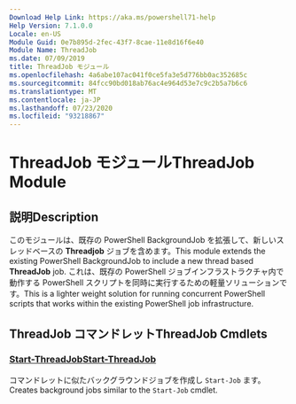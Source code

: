 ```yaml
---
Download Help Link: https://aka.ms/powershell71-help
Help Version: 7.1.0.0
Locale: en-US
Module Guid: 0e7b895d-2fec-43f7-8cae-11e8d16f6e40
Module Name: ThreadJob
ms.date: 07/09/2019
title: ThreadJob モジュール
ms.openlocfilehash: 4a6abe107ac041f0ce5fa3e5d776bb0ac352685c
ms.sourcegitcommit: 84fcc90bd018ab76ac4e964d53e7c9c2b5a7b6c6
ms.translationtype: MT
ms.contentlocale: ja-JP
ms.lasthandoff: 07/23/2020
ms.locfileid: "93218867"
---
```

# <span data-ttu-id="201cf-102">ThreadJob モジュール</span><span class="sxs-lookup"><span data-stu-id="201cf-102">ThreadJob Module</span></span>

## <span data-ttu-id="201cf-103">説明</span><span class="sxs-lookup"><span data-stu-id="201cf-103">Description</span></span>
<span data-ttu-id="201cf-104">このモジュールは、既存の PowerShell BackgroundJob を拡張して、新しいスレッドベースの **Threadjob** ジョブを含めます。</span><span class="sxs-lookup"><span data-stu-id="201cf-104">This module extends the existing PowerShell BackgroundJob to include a new thread based **ThreadJob** job.</span></span> <span data-ttu-id="201cf-105">これは、既存の PowerShell ジョブインフラストラクチャ内で動作する PowerShell スクリプトを同時に実行するための軽量ソリューションです。</span><span class="sxs-lookup"><span data-stu-id="201cf-105">This is a lighter weight solution for running concurrent PowerShell scripts that works within the existing PowerShell job infrastructure.</span></span>

## <span data-ttu-id="201cf-106">ThreadJob コマンドレット</span><span class="sxs-lookup"><span data-stu-id="201cf-106">ThreadJob Cmdlets</span></span>

### [<span data-ttu-id="201cf-107">Start-ThreadJob</span><span class="sxs-lookup"><span data-stu-id="201cf-107">Start-ThreadJob</span></span>](Start-ThreadJob.md)
<span data-ttu-id="201cf-108">コマンドレットに似たバックグラウンドジョブを作成し `Start-Job` ます。</span><span class="sxs-lookup"><span data-stu-id="201cf-108">Creates background jobs similar to the `Start-Job` cmdlet.</span></span>
